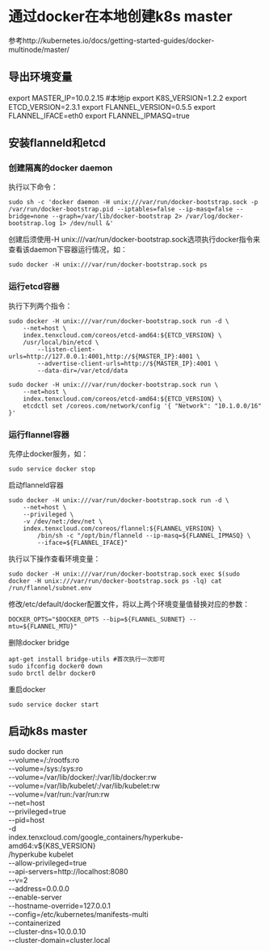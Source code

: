 # 通过docker在本地创建k8s master

参考http://kubernetes.io/docs/getting-started-guides/docker-multinode/master/

## 导出环境变量

export MASTER_IP=10.0.2.15 #本地ip
export K8S_VERSION=1.2.2
export ETCD_VERSION=2.3.1
export FLANNEL_VERSION=0.5.5
export FLANNEL_IFACE=eth0
export FLANNEL_IPMASQ=true

## 安装flanneld和etcd

### 创建隔离的docker daemon

执行以下命令：
```
sudo sh -c 'docker daemon -H unix:///var/run/docker-bootstrap.sock -p /var/run/docker-bootstrap.pid --iptables=false --ip-masq=false --bridge=none --graph=/var/lib/docker-bootstrap 2> /var/log/docker-bootstrap.log 1> /dev/null &'
```

创建后须使用-H unix:///var/run/docker-bootstrap.sock选项执行docker指令来查看该daemon下容器运行情况，如：
```
sudo docker -H unix:///var/run/docker-bootstrap.sock ps
```

### 运行etcd容器

执行下列两个指令：

```
sudo docker -H unix:///var/run/docker-bootstrap.sock run -d \
    --net=host \
    index.tenxcloud.com/coreos/etcd-amd64:${ETCD_VERSION} \
    /usr/local/bin/etcd \
        --listen-client-urls=http://127.0.0.1:4001,http://${MASTER_IP}:4001 \
        --advertise-client-urls=http://${MASTER_IP}:4001 \
        --data-dir=/var/etcd/data
```

```
sudo docker -H unix:///var/run/docker-bootstrap.sock run \
    --net=host \
    index.tenxcloud.com/coreos/etcd-amd64:${ETCD_VERSION} \
    etcdctl set /coreos.com/network/config '{ "Network": "10.1.0.0/16" }'
```

### 运行flannel容器

先停止docker服务，如：
```
sudo service docker stop
```

启动flanneld容器
```
sudo docker -H unix:///var/run/docker-bootstrap.sock run -d \
    --net=host \
    --privileged \
    -v /dev/net:/dev/net \
    index.tenxcloud.com/coreos/flannel:${FLANNEL_VERSION} \
        /bin/sh -c "/opt/bin/flanneld --ip-masq=${FLANNEL_IPMASQ} \
        --iface=${FLANNEL_IFACE}"
```

执行以下操作查看环境变量：
```
sudo docker -H unix:///var/run/docker-bootstrap.sock exec $(sudo docker -H unix:///var/run/docker-bootstrap.sock ps -lq) cat /run/flannel/subnet.env
```

修改/etc/default/docker配置文件，将以上两个环境变量值替换对应的参数：
```
DOCKER_OPTS="$DOCKER_OPTS --bip=${FLANNEL_SUBNET} --mtu=${FLANNEL_MTU}"
```

删除docker bridge
```
apt-get install bridge-utils #首次执行一次即可
sudo ifconfig docker0 down
sudo brctl delbr docker0
```

重启docker
```
sudo service docker start
```

## 启动k8s master

sudo docker run \
    --volume=/:/rootfs:ro \
    --volume=/sys:/sys:ro \
    --volume=/var/lib/docker/:/var/lib/docker:rw \
    --volume=/var/lib/kubelet/:/var/lib/kubelet:rw \
    --volume=/var/run:/var/run:rw \
    --net=host \
    --privileged=true \
    --pid=host \
    -d \
    index.tenxcloud.com/google_containers/hyperkube-amd64:v${K8S_VERSION} \
    /hyperkube kubelet \
        --allow-privileged=true \
        --api-servers=http://localhost:8080 \
        --v=2 \
        --address=0.0.0.0 \
        --enable-server \
        --hostname-override=127.0.0.1 \
        --config=/etc/kubernetes/manifests-multi \
        --containerized \
        --cluster-dns=10.0.0.10 \
        --cluster-domain=cluster.local